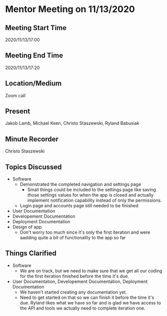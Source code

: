 # Mentor Meeting on 11/13/2020

## Meeting Start Time

2020/11/13/17:00

## Meeting End Time

2020/11/13/17:20

## Location/Medium

Zoom call

## Present

Jakob Lamb, Michael Keen, Christo Staszewski, Ryland Babusiak

## Minute Recorder

Christo Staszewski

## Topics Discussed

- Software
  - Demonstrated the completed navigation and settings page
    - Small things could be included to the settings page like saving those settings values for when the app is closed and actually implement notification capability instead of only the permissions. 
  - Login page and accounts page still needed to be finished
- User Documentation
- Developement Documentation
- Deployment Documentation
- Design of app
  - Don't worry too much since it's only the first iteration and were aadding quite a bit of functionality to the app so far
  
## Things Clarified

- Software
  - We are on track, but we need to make sure that we get all our coding for the first iteration finished before the time it's due. 
- User Documentation, Developement Documentation, Deployment Documentation
  - We haven't started creating any documentation yet. 
  - Need to get started on that so we can finish it before the time it's due.
Ryland likes what we have so far and is glad we have access to the API and tools we actually need to complete iteration one.

